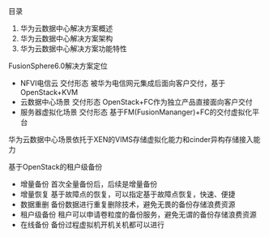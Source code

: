 目录
1. 华为云数据中心解决方案概述
2. 华为云数据中心解决方案架构
3. 华为云数据中心解决方案功能特性

FusionSphere6.0解决方案定位

- NFVI电信云 交付形态 被华为电信网元集成后面向客户交付，基于OpenStack+KVM
- 云数据中心场景 交付形态 OpenStack+FC作为独立产品直接面向客户交付
- 服务器虚拟化场景 交付形态 基于FM(FusionMananger)+FC的交付虚拟化平台

华为云数据中心场景依托于XEN的VIMS存储虚拟化能力和cinder异构存储接入能力

基于OpenStack的租户级备份

- 增量备份 首次全量备份后，后续是增量备份
- 增量恢复 基于故障点的恢复，可以指定基于故障点恢复，快速、便捷
- 数据重删 备份数据进行重复删除技术，避免无畏的备份存储浪费资源
- 租户级备份 租户可以申请卷粒度的备份服务，避免无谓的备份存储浪费资源
- 在线备份 备份过程虚拟机开机关机都可以进行

